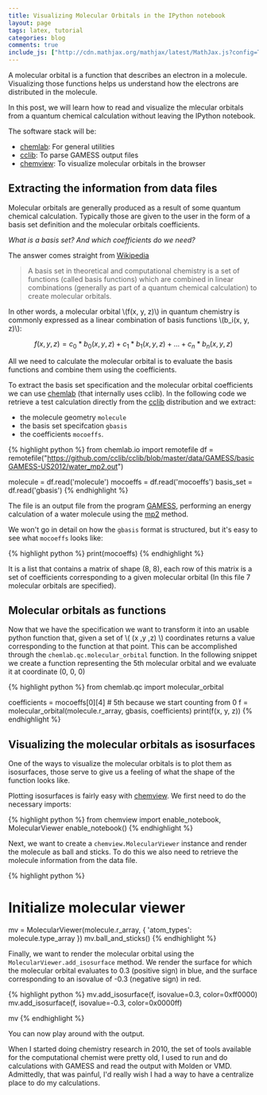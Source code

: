 ```yaml
---
title: Visualizing Molecular Orbitals in the IPython notebook
layout: page
tags: latex, tutorial
categories: blog
comments: true
include_js: ["http://cdn.mathjax.org/mathjax/latest/MathJax.js?config=TeX-AMS-MML_HTMLorMML"]
---
```


A molecular orbital is a function that describes an electron in a molecule. Visualizing those functions helps us understand how the electrons are distributed in the molecule.

In this post, we will learn how to read and visualize the mlecular orbitals from a quantum chemical calculation without leaving the IPython notebook. 

The software stack will be:

- [chemlab](http://chemlab.rtfd.org): For general utilities
- [cclib](http://cclib.github.io/): To parse GAMESS output files
- [chemview](http://chemview.rtfd.org): To visualize molecular orbitals in the browser

## Extracting the information from data files

Molecular orbitals are generally produced as a result of some quantum chemical calculation. Typically those are given to the user in the form of a basis set definition and the molecular orbitals coefficients.

*What is a basis set? And which coefficients do we need?*

The answer comes straight from [Wikipedia](http://en.wikipedia.org/wiki/Basis_set_%28chemistry%29)

> A basis set in theoretical and computational chemistry is a set of functions (called basis functions) which are combined in linear combinations (generally as part of a quantum chemical calculation) to create molecular orbitals.

In other words, a molecular orbital \\(f(x, y, z)\\) in quantum chemistry is commonly expressed as a linear combination of basis functions \\(b_i(x, y, z)\\):

$$ f(x, y, z) = c_0 * b_0(x, y, z) + c_1 * b_1(x, y, z) + ... + c_n * b_n(x, y, z)$$

All we need to calculate the molecular orbital is to evaluate the basis functions and combine them using the coefficients.

To extract the basis set specification and the molecular orbital coefficients we can use [chemlab](http://chemlab.rtfd.org) (that internally uses cclib). In the following code we retrieve a test calculation directly from the [cclib](http://cclib.github.io/) distribution and we extract:

- the molecule geometry ``molecule``
- the basis set specifcation ``gbasis``
- the coefficients `mocoeffs`. 

{% highlight python %}
from chemlab.io import remotefile
df = remotefile("https://github.com/cclib/cclib/blob/master/data/GAMESS/basicGAMESS-US2012/water_mp2.out")

molecule = df.read('molecule')
mocoeffs = df.read('mocoeffs')
basis_set = df.read('gbasis')
{% endhighlight %}

<div class='tip'>
<p>The file is an output file from the program <a href="http://www.msg.ameslab.gov/index.html">GAMESS</a>, performing an energy calculation of a water molecule using the <a href="http://en.wikipedia.org/wiki/M%C3%B8ller%E2%80%93Plesset_perturbation_theory">mp2</a> method.</p>	
</div>

We won't go in detail on how the ``gbasis`` format is structured, but it's easy to see what ``mocoeffs`` looks like:

{% highlight python %}
print(mocoeffs)
{% endhighlight %}

It is a list that contains a matrix of shape (8, 8), each row of this matrix is a set of coefficients corresponding to a given molecular orbital (In this file 7 molecular orbitals are specified).

## Molecular orbitals as functions

Now that we have the specification we want to transform it into an usable python function that, given a set of \\( (x ,y ,z) \\) coordinates returns a value corresponding to the function at that point. This can be accomplished through the ``chemlab.qc.molecular_orbital`` function. In the following snippet we create a function representing the 5th molecular orbital and we evaluate it at coordinate (0, 0, 0)

{% highlight python %}
from chemlab.qc import molecular_orbital

coefficients = mocoeffs[0][4] # 5th because we start counting from 0
f = molecular_orbital(molecule.r_array, gbasis, coefficients)
print(f(x, y, z))
{% endhighlight %}

## Visualizing the molecular orbitals as isosurfaces

One of the ways to visualize the molecular orbitals is to plot them as isosurfaces, those serve to give us a feeling of what the shape of the function looks like. 

Plotting isosurfaces is fairly easy with [chemview](http://chemview.rtfd.org). We first need to do the necessary imports:

{% highlight python %}
from chemview import enable_notebook, MolecularViewer
enable_notebook()
{% endhighlight %}

Next, we want to create a ``chemview.MolecularViewer`` instance and render the molecule as ball and sticks. To do this we also need to retrieve the molecule information from the data file.

{% highlight python %}
# Initialize molecular viewer
mv = MolecularViewer(molecule.r_array, { 'atom_types': molecule.type_array })
mv.ball_and_sticks()
{% endhighlight %}

Finally, we want to render the molecular orbital using the ``MolecularViewer.add_isosurface`` method. We render the surface for which the molecular orbital evaluates to 0.3 (positive sign) in blue, and the surface corresponding to an isovalue of -0.3 (negative sign) in red. 

{% highlight python %}
mv.add_isosurface(f, isovalue=0.3, color=0xff0000)
mv.add_isosurface(f, isovalue=-0.3, color=0x0000ff)

mv
{% endhighlight %}

You can now play around with the output.

When I started doing chemistry research in 2010, the set of tools available for the computational chemist were pretty old, I used to run and do calculations with GAMESS and read the output with Molden or VMD. Admittedly, that was painful, I'd really wish I had a way to have a centralize place to do my calculations.
